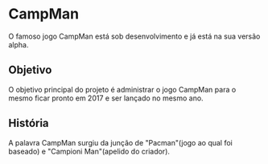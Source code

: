 # CampMan
O famoso jogo CampMan está sob desenvolvimento e já está na sua versão alpha.

## Objetivo
O objetivo principal do projeto é administrar o jogo CampMan para o mesmo ficar pronto em 2017 e ser lançado no mesmo ano.

## História
A palavra CampMan surgiu da junção de "Pacman"(jogo ao qual foi baseado) e "Campioni Man"(apelido do criador).
